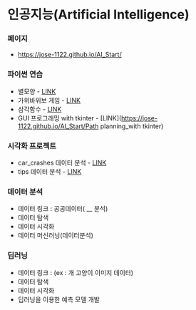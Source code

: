 # 인공지능(Artificial Intelligence)

### 페이지
  * https://jose-1122.github.io/AI_Start/

### 파이썬 연습
  * 별모양 - [LINK](https://jose-1122.github.io/AI_Start/Patterns_of_Stars.html)
  * 가위바위보 게임 - [LINK](https://jose-1122.github.io/AI_Start/RockPaperScissors)
  * 삼각함수 - [LINK](https://jose-1122.github.io/AI_Start/Sin_Cos_Tan_Func.html)
  * GUI 프로그래밍 with tkinter - [LINK](https://jose-1122.github.io/AI_Start/Path planning_with tkinter)
  
  
### 시각화 프로젝트
  * car_crashes 데이터 분석 - [LINK](https://jose-1122.github.io/AI_Start/Data_Vis_01.html)
  * tips 데이터 분석 - [LINK](https://jose-1122.github.io/AI_Start/FirstStep_DataVis01.html)
  
  
  
### 데이터 분석
  * 데이터 링크 : 공공데이터( __ 분석)
  * 데이터 탐색
  * 데이터 시각화
  * 데이터 머신러닝(데이터분석)

### 딥러닝
  * 데이터 링크 : (ex : 개 고양이 이미지 데이터)
  * 데이터 탐색 
  * 데이터 시각화 
  * 딥러닝을 이용한 예측 모델 개발
  
